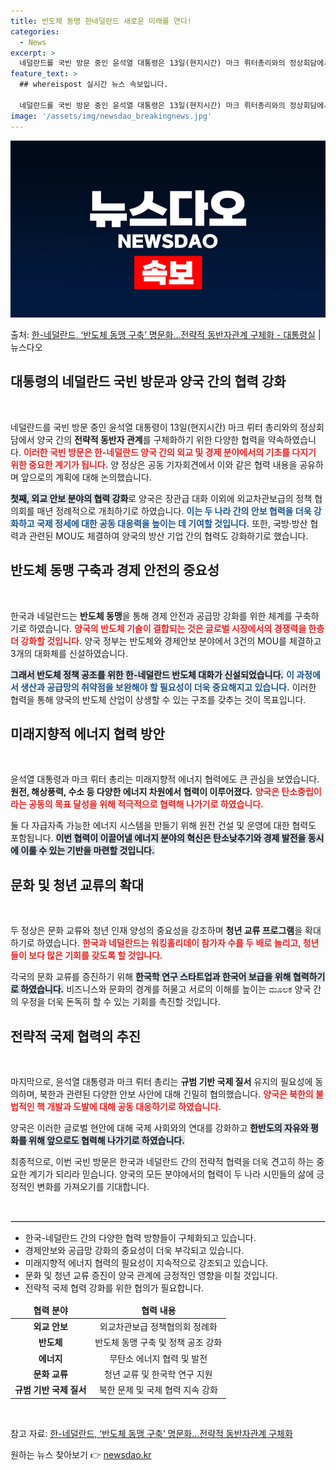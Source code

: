 ```yaml
---
title: 반도체 동맹 한네덜란드 새로운 미래를 연다!
categories:
  - News
excerpt: >
  네덜란드를 국빈 방문 중인 윤석열 대통령은 13일(현지시간) 마크 뤼터총리와의 정상회담에서 양국 간 전략적 …
feature_text: >
  ## whereispost 실시간 뉴스 속보입니다.

  네덜란드를 국빈 방문 중인 윤석열 대통령은 13일(현지시간) 마크 뤼터총리와의 정상회담에서 양국 간 전략적 …
image: '/assets/img/newsdao_breakingnews.jpg'
---
```


![뉴스다오 속보](/assets/img/newsdao_breakingnews.jpg)

<p>출처: <a href="https://newsdao.kr/2800" rel="dofollow">한-네덜란드, ‘반도체 동맹  구축’ 명문화…전략적 동반자관계 구체화 - 대통령실</a> | 뉴스다오</p>

<h2 data-ke-size="size26">대통령의 네덜란드 국빈 방문과 양국 간의 협력 강화</h2>

<p data-ke-size="size16">&nbsp;</p>

네덜란드를 국빈 방문 중인 윤석열 대통령이 13일(현지시간) 마크 뤼터 총리와의 정상회담에서 양국 간의 <b>전략적 동반자 관계</b>를 구체화하기 위한 다양한 협력을 약속하였습니다. <b><span style="color: #ee2323;">이러한 국빈 방문은 한-네덜란드 양국 간의 외교 및 경제 분야에서의 기초를 다지기 위한 중요한 계기가 됩니다.</span></b> 양 정상은 공동 기자회견에서 이와 같은 협력 내용을 공유하며 앞으로의 계획에 대해 논의했습니다. 

<b><span style="background-color: #21538527;">첫째, 외교 안보 분야의 협력 강화</span></b>로 양국은 장관급 대화 이외에 외교차관보급의 정책 협의회를 매년 정례적으로 개최하기로 하였습니다. <b><span style="color: #1a5490;">이는 두 나라 간의 안보 협력을 더욱 강화하고 국제 정세에 대한 공동 대응력을 높이는 데 기여할 것입니다.</span></b> 또한, 국방·방산 협력과 관련된 MOU도 체결하여 양국의 방산 기업 간의 협력도 강화하기로 했습니다.

<h2 data-ke-size="size26">반도체 동맹 구축과 경제 안전의 중요성</h2>

<p data-ke-size="size16">&nbsp;</p>

한국과 네덜란드는 <b>반도체 동맹</b>을 통해 경제 안전과 공급망 강화를 위한 체계를 구축하기로 하였습니다. <b><span style="color: #ee2323;">양국의 반도체 기술이 결합되는 것은 글로벌 시장에서의 경쟁력을 한층 더 강화할 것입니다.</span></b> 양국 정부는 반도체와 경제안보 분야에서 3건의 MOU를 체결하고 3개의 대화체를 신설하였습니다. 

<b><span style="background-color: #21538527;">그래서 반도체 정책 공조를 위한 한-네덜란드 반도체 대화가 신설되었습니다.</span></b> <b><span style="color: #1a5490;">이 과정에서 생산과 공급망의 취약점을 보완해야 할 필요성이 더욱 중요해지고 있습니다.</span></b> 이러한 협력을 통해 양국의 반도체 산업이 상생할 수 있는 구조를 갖추는 것이 목표입니다.

<h2 data-ke-size="size26">미래지향적 에너지 협력 방안</h2>

<p data-ke-size="size16">&nbsp;</p>

윤석열 대통령과 마크 뤼터 총리는 미래지향적 에너지 협력에도 큰 관심을 보였습니다. <b>원전, 해상풍력, 수소 등 다양한 에너지 차원에서 협력이 이루어졌다.</b> <b><span style="color: #ee2323;">양국은 탄소중립이라는 공동의 목표 달성을 위해 적극적으로 협력해 나가기로 하였습니다.</span></b> 

둘 다 자급자족 가능한 에너지 시스템을 만들기 위해 원전 건설 및 운영에 대한 협력도 포함됩니다. <b><span style="background-color: #21538527;">이번 협력이 이끌어낼 에너지 분야의 혁신은 탄소낮추기와 경제 발전을 동시에 이룰 수 있는 기반을 마련할 것입니다.</span></b>

<h2 data-ke-size="size26">문화 및 청년 교류의 확대</h2>

<p data-ke-size="size16">&nbsp;</p>

두 정상은 문화 교류와 청년 인재 양성의 중요성을 강조하며 <b>청년 교류 프로그램</b>을 확대하기로 하였습니다. <b><span style="color: #ee2323;">한국과 네덜란드는 워킹홀리데이 참가자 수를 두 배로 늘리고, 청년들이 보다 많은 기회를 갖도록 할 것입니다.</span></b> 

각국의 문화 교류를 증진하기 위해 <b><span style="background-color: #21538527;">한국학 연구 스타트업과 한국어 보급을 위해 협력하기로 하였습니다.</span></b> 비즈니스와 문화의 경계를 허물고 서로의 이해를 높이는 ಮೂಲಕ 양국 간의 우정을 더욱 돈독히 할 수 있는 기회를 촉진할 것입니다.

<h2 data-ke-size="size26">전략적 국제 협력의 추진</h2>

<p data-ke-size="size16">&nbsp;</p>

마지막으로, 윤석열 대통령과 마크 뤼터 총리는 <b>규범 기반 국제 질서</b> 유지의 필요성에 동의하며, 북한과 관련된 다양한 안보 사안에 대해 긴밀히 협의했습니다. <b><span style="color: #ee2323;">양국은 북한의 불법적인 핵 개발과 도발에 대해 공동 대응하기로 하였습니다.</span></b> 

양국은 이러한 글로벌 현안에 대해 국제 사회와의 연대를 강화하고 <b><span style="background-color: #21538527;">한반도의 자유와 평화를 위해 앞으로도 협력해 나가기로 하였습니다.</span></b> 

최종적으로, 이번 국빈 방문은 한국과 네덜란드 간의 전략적 협력을 더욱 견고히 하는 중요한 계기가 되리라 믿습니다. 양국의 모든 분야에서의 협력이 두 나라 시민들의 삶에 긍정적인 변화를 가져오기를 기대합니다. 

<p data-ke-size="size16">&nbsp;</p>

<hr style="border: 1px solid #dddddd;" />

<ul>
  <li>한국-네덜란드 간의 다양한 협력 방향들이 구체화되고 있습니다.</li>
  <li>경제안보와 공급망 강화의 중요성이 더욱 부각되고 있습니다.</li>
  <li>미래지향적 에너지 협력의 필요성이 지속적으로 강조되고 있습니다.</li>
  <li>문화 및 청년 교류 증진이 양국 관계에 긍정적인 영향을 미칠 것입니다.</li>
  <li>전략적 국제 협력 강화를 위한 협의가 필요합니다.</li>
</ul>

<table style="width: 100%;">
  <thead>
    <tr>
      <td style="text-align: center; height: 17px;"><b>협력 분야</b></td>
      <td style="text-align: center; height: 17px;"><b>협력 내용</b></td>
    </tr>
  </thead>
  <tbody>
    <tr>
      <td style="text-align: center; height: 17px;"><b>외교 안보</b></td>
      <td style="text-align: center; height: 17px;">외교차관보급 정책협의회 정례화</td>
    </tr>
    <tr>
      <td style="text-align: center; height: 17px;"><b>반도체</b></td>
      <td style="text-align: center; height: 17px;">반도체 동맹 구축 및 정책 공조 강화</td>
    </tr>
    <tr>
      <td style="text-align: center; height: 17px;"><b>에너지</b></td>
      <td style="text-align: center; height: 17px;">무탄소 에너지 협력 및 발전</td>
    </tr>
    <tr>
      <td style="text-align: center; height: 17px;"><b>문화 교류</b></td>
      <td style="text-align: center; height: 17px;">청년 교류 및 한국학 연구 지원</td>
    </tr>
    <tr>
      <td style="text-align: center; height: 17px;"><b>규범 기반 국제 질서</b></td>
      <td style="text-align: center; height: 17px;">북한 문제 및 국제 협력 지속 강화</td>
    </tr>
  </tbody>
</table>

<p data-ke-size="size16">&nbsp;</p> 

<p data-ke-size="size16">참고 자료: <a href="https://newsdao.kr/2800" target="_blank">한-네덜란드, ‘반도체 동맹 구축’ 명문화…전략적 동반자관계 구체화</a></p> 

원하는 뉴스 찾아보기 👉 <a href="https://newsdao.kr" rel="dofollow">newsdao.kr</a>



